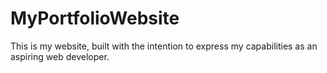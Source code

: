 # MyPortfolioWebsite
This is my website, built with the intention to express my capabilities as an aspiring web developer.
